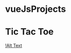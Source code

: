 # vueJsProjects
# Tic Tac Toe
[!Alt Text](https://github.com/derikvanschaik/vueJsProjects/blob/main/tictactoedemo.gif)
